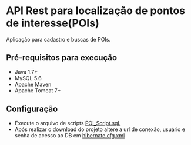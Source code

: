 API Rest para localização de pontos de interesse(POIs)
======================================================

Aplicação para cadastro e buscas de POIs.

Pré-requisitos para execução
-------------------------------------------------------
 * Java 1.7+
 * MySQL 5.6
 * Apache Maven
 * Apache Tomcat 7+

Configuração
-------------------------------------------------------
* Execute o arquivo de scripts [POI_Script.sql.](https://github.com/danielcoelho11/xy-inc/blob/master/sqlScripts/POI_Script.sql)
* Após realizar o download do projeto altere a url de conexão, usuário e senha de acesso ao DB em [hibernate.cfg.xml](https://github.com/danielcoelho11/xy-inc/blob/master/poi-api/src/main/resources/hibernate.cfg.xml)
